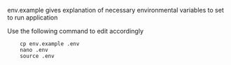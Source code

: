 
env.example gives explanation of necessary environmental variables to set to run application

Use the following command to edit accordingly
```
    cp env.example .env
    nano .env
    source .env
```
